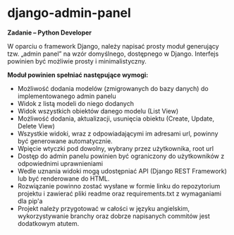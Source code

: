 # django-admin-panel

**Zadanie – Python Developer**

W oparciu o framework Django, należy napisać prosty moduł generujący tzw. „admin panel” na wzór domyślnego, dostępnego w Django. Interfejs powinien być możliwie prosty i minimalistyczny.

__Moduł powinien spełniać następujące wymogi:__

- Możliwość dodania modelów (zmigrowanych do bazy danych) do implementowanego admin panelu
- Widok z listą modeli do niego dodanych
- Widok wszystkich obiektów danego modelu (List View)
- Możliwość dodania, aktualizacji, usunięcia obiektu (Create, Update, Delete View)
- Wszystkie widoki, wraz z odpowiadającymi im adresami url, powinny być generowane automatycznie.
- Wpięcie wtyczki pod dowolny, wybrany przez użytkownika, root url
- Dostęp do admin panelu powinien być ograniczony do użytkowników z odpowiednimi uprawnieniami
- Wedle uznania widoki mogą udostępniać API (Django REST Framework) lub być renderowane do HTML. 
- Rozwiązanie powinno zostać wysłane w formie linku do repozytorium projektu i zawierać pliki readme oraz requirements.txt z wymaganiami dla pip'a
- Projekt należy przygotować w całości w języku angielskim, wykorzystywanie branchy oraz dobrze napisanych commitów jest dodatkowym atutem.
